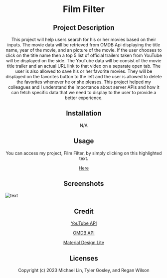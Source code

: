  <h1 align="center"> Film Filter </h1>

<h2 align="center"> Project Description </h2>
<p align="center"> This project will help users search for his or her movies based on their inputs. The movie data will be retrieved from OMDB Api displaying the title name, year of the movie, and an picture of the movie. If the user chooses to click on the title name then a top 5 list of official trailers taken from YouTube will be displayed on the side. The YouTube data will be consist of the movie title trailer and an actual URL link to that video on a separate open tab. The user is also allowed to save his or her favorite movies. They will be displayed on the favorites button to the left and the user is allowed to delete the favorites whenever he or she pleases. This project helped my colleagues and I understand the importance about server APIs and how it can fetch specific data that we need to display to the user to provide a better experience. </p>
  
<h2 align="center"> Installation </h2>
<p align="center"> N/A </p>

<h2 align="center"> Usage </h2>
<p align="center"> You can access my project, Film Filter, by simply clicking on this highlighted text. </p>
<p align="center"> <a href="https://falloutrena.github.io/Film-Filter/index.html" target="_blank"> Here </a> </p>

<h2 align="center"> Screenshots </h2>

![text](./assets/screenshots/Screen%20Shot%202023-01-30%20at%208.20.55%20PM.png)

<h2 align="center">  Credit </h2>
<p align="center"> <a href="https://developers.google.com/youtube/v3/getting-started" target="_blank"> YouTube API </a> </p>
<p align="center"> <a href="https://www.omdbapi.com/" target="_blank"> OMDB API </a> </p>
<p align="center"> <a href="https://getmdl.io/components/index.html#cards-section" target="_blank"> Material Design Lite </a> </p>
<h2 align="center"> Licenses </h2>
<p align="center"> Copyright (c) 2023 Michael Lin, Tyler Gosley, and Regan Wilson </p>
